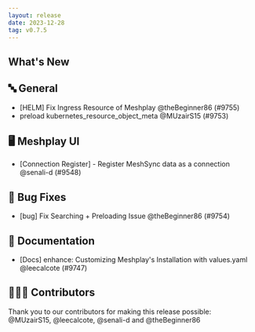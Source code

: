 ```yaml
---
layout: release
date: 2023-12-28
tag: v0.7.5
---
```


## What's New
## 🔤 General
- [HELM] Fix Ingress Resource of Meshplay @theBeginner86 (#9755)
- preload kubernetes_resource_object_meta @MUzairS15 (#9753)

## 🖥 Meshplay UI

- [Connection Register] - Register MeshSync data as a connection @senali-d (#9548)

## 🐛 Bug Fixes

- [bug] Fix Searching + Preloading Issue @theBeginner86 (#9754)

## 📖 Documentation

- [Docs] enhance: Customizing Meshplay's Installation with values.yaml @leecalcote (#9747)

## 👨🏽‍💻 Contributors

Thank you to our contributors for making this release possible:
@MUzairS15, @leecalcote, @senali-d and @theBeginner86
